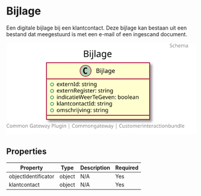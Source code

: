# Bijlage

Een digitale bijlage bij een klantcontact. Deze bijlage kan bestaan uit een bestand dat meegestuurd is met een e-mail of een ingescand document.

![Class Diagram](https://github.com/CommonGateway/CustomerInteractionBundle/blob/old-contactmomenten-api-wilco/docs/schema/klant.bijlage.svg)

## Properties

| Property | Type | Description | Required |
|----------|------|-------------|----------|
| objectIdentificator | object | N/A | Yes |
| klantcontact | object | N/A | Yes |
